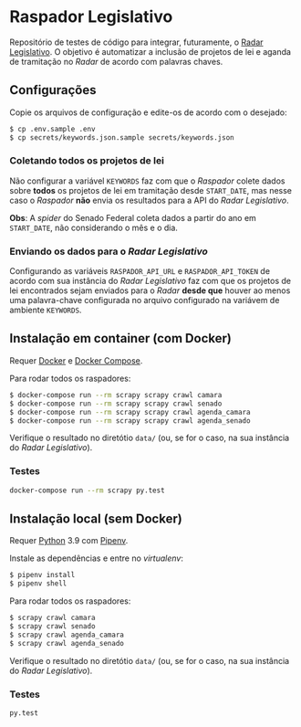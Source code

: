# Raspador Legislativo

Repositório de testes de código para integrar, futuramente, o
[Radar Legislativo](https://gitlab.com/codingrights/radarlegislativo). O
objetivo é automatizar a inclusão de projetos de lei e aganda de tramitação no
_Radar_ de acordo com palavras chaves.

## Configurações

Copie os arquivos de configuração e edite-os de acordo com o desejado:

```sh
$ cp .env.sample .env
$ cp secrets/keywords.json.sample secrets/keywords.json
```

### Coletando todos os projetos de lei

Não configurar a variável `KEYWORDS` faz com que o _Raspador_ colete dados
sobre **todos** os projetos de lei em tramitação desde `START_DATE`, mas
nesse caso o _Raspador_ **não** envia os resultados para a API do
_Radar Legislativo_.

**Obs**: A _spider_ do Senado Federal coleta dados a partir do ano em `START_DATE`,
não considerando o mês e o dia.

### Enviando os dados para o _Radar Legislativo_

Configurando as variáveis `RASPADOR_API_URL` e `RASPADOR_API_TOKEN` de acordo
com sua instância do _Radar Legislativo_ faz com que os projetos de lei
encontrados sejam enviados para o _Radar_ **desde que** houver ao menos uma
palavra-chave configurada no arquivo configurado na variávem de ambiente
`KEYWORDS`.

## Instalação em container (com Docker)

Requer [Docker](https://docs.docker.com/install/) e
[Docker Compose](https://docs.docker.com/compose/install/).

Para rodar todos os raspadores:

```sh
$ docker-compose run --rm scrapy scrapy crawl camara
$ docker-compose run --rm scrapy scrapy crawl senado
$ docker-compose run --rm scrapy scrapy crawl agenda_camara
$ docker-compose run --rm scrapy scrapy crawl agenda_senado
```

Verifique o resultado no diretótio `data/` (ou, se for o caso, na sua instância
do _Radar Legislativo_).

### Testes

```sh
docker-compose run --rm scrapy py.test
```

## Instalação local (sem Docker)

Requer [Python](https://python.org) 3.9 com [Pipenv](https://docs.pipenv.org/).

Instale as dependências e entre no _virtualenv_:

```sh
$ pipenv install
$ pipenv shell
```

Para rodar todos os raspadores:

```sh
$ scrapy crawl camara
$ scrapy crawl senado
$ scrapy crawl agenda_camara
$ scrapy crawl agenda_senado
```

Verifique o resultado no diretótio `data/` (ou, se for o caso, na sua instância
do _Radar Legislativo_).

### Testes

```sh
py.test
```
